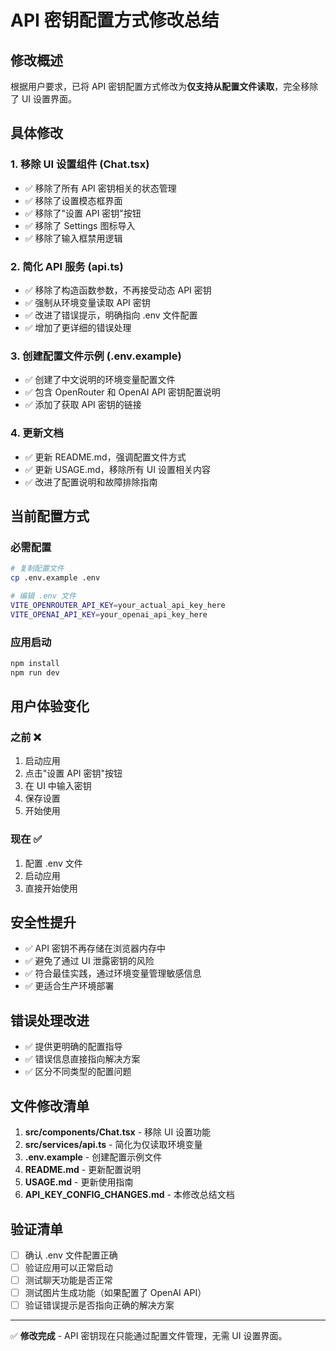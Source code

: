# API 密钥配置方式修改总结

## 修改概述

根据用户要求，已将 API 密钥配置方式修改为**仅支持从配置文件读取**，完全移除了 UI 设置界面。

## 具体修改

### 1. 移除 UI 设置组件 (Chat.tsx)

- ✅ 移除了所有 API 密钥相关的状态管理
- ✅ 移除了设置模态框界面
- ✅ 移除了"设置 API 密钥"按钮
- ✅ 移除了 Settings 图标导入
- ✅ 移除了输入框禁用逻辑

### 2. 简化 API 服务 (api.ts)

- ✅ 移除了构造函数参数，不再接受动态 API 密钥
- ✅ 强制从环境变量读取 API 密钥
- ✅ 改进了错误提示，明确指向 .env 文件配置
- ✅ 增加了更详细的错误处理

### 3. 创建配置文件示例 (.env.example)

- ✅ 创建了中文说明的环境变量配置文件
- ✅ 包含 OpenRouter 和 OpenAI API 密钥配置说明
- ✅ 添加了获取 API 密钥的链接

### 4. 更新文档

- ✅ 更新 README.md，强调配置文件方式
- ✅ 更新 USAGE.md，移除所有 UI 设置相关内容
- ✅ 改进了配置说明和故障排除指南

## 当前配置方式

### 必需配置
```bash
# 复制配置文件
cp .env.example .env

# 编辑 .env 文件
VITE_OPENROUTER_API_KEY=your_actual_api_key_here
VITE_OPENAI_API_KEY=your_openai_api_key_here
```

### 应用启动
```bash
npm install
npm run dev
```

## 用户体验变化

### 之前 ❌
1. 启动应用
2. 点击"设置 API 密钥"按钮
3. 在 UI 中输入密钥
4. 保存设置
5. 开始使用

### 现在 ✅
1. 配置 .env 文件
2. 启动应用
3. 直接开始使用

## 安全性提升

- ✅ API 密钥不再存储在浏览器内存中
- ✅ 避免了通过 UI 泄露密钥的风险
- ✅ 符合最佳实践，通过环境变量管理敏感信息
- ✅ 更适合生产环境部署

## 错误处理改进

- ✅ 提供更明确的配置指导
- ✅ 错误信息直接指向解决方案
- ✅ 区分不同类型的配置问题

## 文件修改清单

1. **src/components/Chat.tsx** - 移除 UI 设置功能
2. **src/services/api.ts** - 简化为仅读取环境变量
3. **.env.example** - 创建配置示例文件
4. **README.md** - 更新配置说明
5. **USAGE.md** - 更新使用指南
6. **API_KEY_CONFIG_CHANGES.md** - 本修改总结文档

## 验证清单

- [ ] 确认 .env 文件配置正确
- [ ] 验证应用可以正常启动
- [ ] 测试聊天功能是否正常
- [ ] 测试图片生成功能（如果配置了 OpenAI API）
- [ ] 验证错误提示是否指向正确的解决方案

---

✅ **修改完成** - API 密钥现在只能通过配置文件管理，无需 UI 设置界面。
